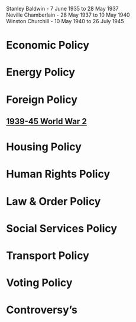 Stanley Baldwin - 7 June 1935 to 28 May 1937  
Neville Chamberlain - 28 May 1937 to 10 May 1940  
Winston Churchill - 10 May 1940 to 26 July 1945  
# Economic Policy

# Energy Policy

# Foreign Policy
## [1939-45 World War 2](../../Worldwide/1939-45%20World%20War%202)
# Housing Policy

# Human Rights Policy

# Law & Order Policy

# Social Services Policy

# Transport Policy

# Voting Policy

# Controversy’s
